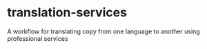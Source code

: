 translation-services
====================

A workflow for translating copy from one language to another using professional services
